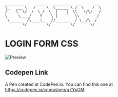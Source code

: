 ```
_________     _____   ________   __      __ 
\_   ___ \   /     \  \______ \ /  \    /  \
/    \  \/  /  \ /  \  |    |  \\   \/\/   /
\     \____/    Y    \ |    `   \\        / 
 \______  /\____|__  //_______  / \__/\  /  
        \/         \/         \/       \/                                
```
# LOGIN FORM CSS

![Preview](http://i448.photobucket.com/albums/qq208/concept_bucket/login%20form%20css.gif)

## Codepen Link

A Pen created at CodePen.io. You can find this one at https://codepen.io/cmdw/pen/gZYpOM.

 
